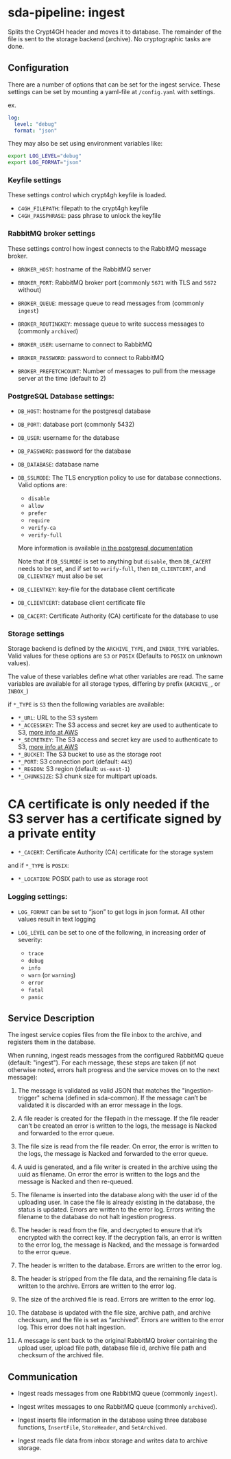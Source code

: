 # sda-pipeline: ingest

Splits the Crypt4GH header and moves it to database. The remainder of the file
is sent to the storage backend (archive). No cryptographic tasks are done.

## Configuration

There are a number of options that can be set for the ingest service.
These settings can be set by mounting a yaml-file at `/config.yaml` with settings.

ex.
```yaml
log:
  level: "debug"
  format: "json"
```
They may also be set using environment variables like:
```bash
export LOG_LEVEL="debug"
export LOG_FORMAT="json"
```

### Keyfile settings

These settings control which crypt4gh keyfile is loaded.

 - `C4GH_FILEPATH`: filepath to the crypt4gh keyfile
 - `C4GH_PASSPHRASE`: pass phrase to unlock the keyfile

### RabbitMQ broker settings

These settings control how ingest connects to the RabbitMQ message broker.

 - `BROKER_HOST`: hostname of the RabbitMQ server

 - `BROKER_PORT`: RabbitMQ broker port (commonly `5671` with TLS and `5672` without)

 - `BROKER_QUEUE`: message queue to read messages from (commonly `ingest`)

 - `BROKER_ROUTINGKEY`: message queue to write success messages to (commonly `archived`)

 - `BROKER_USER`: username to connect to RabbitMQ

 - `BROKER_PASSWORD`: password to connect to RabbitMQ

 - `BROKER_PREFETCHCOUNT`: Number of messages to pull from the message server at the time (default to 2)

### PostgreSQL Database settings:

 - `DB_HOST`: hostname for the postgresql database

 - `DB_PORT`: database port (commonly 5432)

 - `DB_USER`: username for the database

 - `DB_PASSWORD`: password for the database

 - `DB_DATABASE`: database name

 - `DB_SSLMODE`: The TLS encryption policy to use for database connections.
   Valid options are:
    - `disable`
    - `allow`
    - `prefer`
    - `require`
    - `verify-ca`
    - `verify-full`

   More information is available
   [in the postgresql documentation](https://www.postgresql.org/docs/current/libpq-ssl.html#LIBPQ-SSL-PROTECTION)

   Note that if `DB_SSLMODE` is set to anything but `disable`, then `DB_CACERT` needs to be set,
   and if set to `verify-full`, then `DB_CLIENTCERT`, and `DB_CLIENTKEY` must also be set

 - `DB_CLIENTKEY`: key-file for the database client certificate

 - `DB_CLIENTCERT`: database client certificate file

 - `DB_CACERT`: Certificate Authority (CA) certificate for the database to use

### Storage settings

Storage backend is defined by the `ARCHIVE_TYPE`, and `INBOX_TYPE` variables.
Valid values for these options are `S3` or `POSIX`
(Defaults to `POSIX` on unknown values).

The value of these variables define what other variables are read.
The same variables are available for all storage types, differing by prefix (`ARCHIVE_`, or  `INBOX_`)

if `*_TYPE` is `S3` then the following variables are available:
 - `*_URL`: URL to the S3 system
 - `*_ACCESSKEY`: The S3 access and secret key are used to authenticate to S3,
 [more info at AWS](https://docs.aws.amazon.com/general/latest/gr/aws-sec-cred-types.html#access-keys-and-secret-access-keys)
 - `*_SECRETKEY`: The S3 access and secret key are used to authenticate to S3,
 [more info at AWS](https://docs.aws.amazon.com/general/latest/gr/aws-sec-cred-types.html#access-keys-and-secret-access-keys)
 - `*_BUCKET`: The S3 bucket to use as the storage root
 - `*_PORT`: S3 connection port (default: `443`)
 - `*_REGION`: S3 region (default: `us-east-1`)
 - `*_CHUNKSIZE`: S3 chunk size for multipart uploads.
# CA certificate is only needed if the S3 server has a certificate signed by a private entity
 - `*_CACERT`: Certificate Authority (CA) certificate for the storage system

and if `*_TYPE` is `POSIX`:
 - `*_LOCATION`: POSIX path to use as storage root

### Logging settings:

 - `LOG_FORMAT` can be set to “json” to get logs in json format.
   All other values result in text logging

 - `LOG_LEVEL` can be set to one of the following, in increasing order of severity:
    - `trace`
    - `debug`
    - `info`
    - `warn` (or `warning`)
    - `error`
    - `fatal`
    - `panic`

## Service Description
The ingest service copies files from the file inbox to the archive, and registers them in the database.

When running, ingest reads messages from the configured RabbitMQ queue (default: "ingest").
For each message, these steps are taken (if not otherwise noted, errors halt progress and the service moves on to the next message):

1.  The message is validated as valid JSON that matches the "ingestion-trigger" schema (defined in sda-common).
If the message can’t be validated it is discarded with an error message in the logs.

1. A file reader is created for the filepath in the message.
If the file reader can’t be created an error is written to the logs, the message is Nacked and forwarded to the error queue.

1. The file size is read from the file reader.
On error, the error is written to the logs, the message is Nacked and forwarded to the error queue.

1. A uuid is generated, and a file writer is created in the archive using the uuid as filename.
On error the error is written to the logs and the message is Nacked and then re-queued.

1. The filename is inserted into the database along with the user id of the uploading user. In case the file is already existing in the database, the status is updated.
Errors are written to the error log.
Errors writing the filename to the database do not halt ingestion progress.

1. The header is read from the file, and decrypted to ensure that it’s encrypted with the correct key.
If the decryption fails, an error is written to the error log, the message is Nacked, and the message is forwarded to the error queue.

1. The header is written to the database.
Errors are written to the error log.

1. The header is stripped from the file data, and the remaining file data is written to the archive.
Errors are written to the error log.

1. The size of the archived file is read.
Errors are written to the error log.

1. The database is updated with the file size, archive path, and archive checksum, and the file is set as “archived”.
Errors are written to the error log.
This error does not halt ingestion.

1. A message is sent back to the original RabbitMQ broker containing the upload user, upload file path, database file id, archive file path and checksum of the archived file.

## Communication

 - Ingest reads messages from one RabbitMQ queue (commonly `ingest`).

 - Ingest writes messages to one RabbitMQ queue (commonly `archived`).

 - Ingest inserts file information in the database using three database functions, `InsertFile`, `StoreHeader`, and `SetArchived`.

 - Ingest reads file data from inbox storage and writes data to archive storage.
